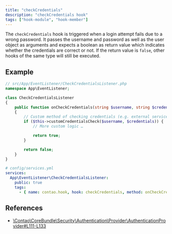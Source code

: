 ```yaml
---
title: "checkCredentials"
description: "checkCredentials hook"
tags: ["hook-module", "hook-member"]
---
```


The `checkCredentials` hook is triggered when a login attempt fails due to a wrong 
password. It passes the username and password as well as the user object as 
arguments and expects a boolean as return value which indicates whether the
credentials are correct or not. If the return value is `false`, other hooks of
the same type will still be executed.

## Example

```php
// src/App/EventListener/CheckCredentialsListener.php
namespace App\EventListener;

class CheckCredentialsListener
{
    public function onCheckCredentials(string $username, string $credentials, \Contao\User $user): bool
    {
        // Custom method of checking credentials (e.g. external service)
        if ($this->customCredentialsCheck($username, $credentials)) {
            // More custom logic …

            return true;
        }

        return false;
    }
}
```

```yml
# config/services.yml
services:
  App\EventListener\CheckCredentialsListener:
    public: true
    tags:
      - { name: contao.hook, hook: checkCredentials, method: onCheckCredentials }
```

## References

* [\Contao\CoreBundle\Security\Authentication\Provider\AuthenticationProvider#L111-L133](https://github.com/contao/contao/blob/4.7.6/core-bundle/src/Security/Authentication/Provider/AuthenticationProvider.php#L111-L133)
